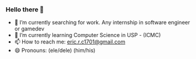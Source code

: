 ### Hello there 👋

- 🔭 I’m currently searching for work. Any internship in software engineer or gamedev
- 🌱 I’m currently learning Computer Science in USP - (ICMC) 
- 📫 How to reach me: eric.r.c1701@gmail.com
- 😄 Pronouns: (ele/dele) (him/his)
